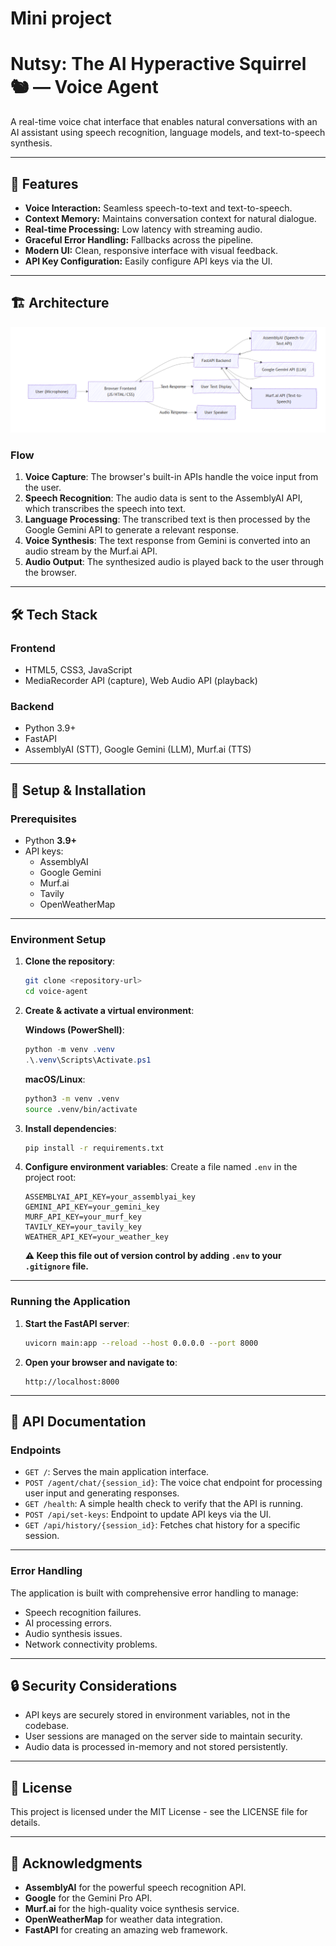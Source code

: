 # Mini project


# Nutsy: The AI Hyperactive Squirrel 🐿️ — Voice Agent

A real-time voice chat interface that enables natural conversations with an AI assistant using speech recognition, language models, and text-to-speech synthesis.

---

## 🌟 Features

- **Voice Interaction:** Seamless speech-to-text and text-to-speech.
- **Context Memory:** Maintains conversation context for natural dialogue.
- **Real-time Processing:** Low latency with streaming audio.
- **Graceful Error Handling:** Fallbacks across the pipeline.
- **Modern UI:** Clean, responsive interface with visual feedback.
- **API Key Configuration:** Easily configure API keys via the UI.

---

## 🏗️ Architecture

![Project Architecture](docs/image.png)
### Flow

1. **Voice Capture**: The browser's built-in APIs handle the voice input from the user.
2. **Speech Recognition**: The audio data is sent to the AssemblyAI API, which transcribes the speech into text.
3. **Language Processing**: The transcribed text is then processed by the Google Gemini API to generate a relevant response.
4. **Voice Synthesis**: The text response from Gemini is converted into an audio stream by the Murf.ai API.
5. **Audio Output**: The synthesized audio is played back to the user through the browser.

---

## 🛠️ Tech Stack

### **Frontend**
- HTML5, CSS3, JavaScript  
- MediaRecorder API (capture), Web Audio API (playback)

### **Backend**
- Python 3.9+  
- FastAPI  
- AssemblyAI (STT), Google Gemini (LLM), Murf.ai (TTS)

---

## 🚀 Setup & Installation

### Prerequisites
- Python **3.9+**  
- API keys:  
  - AssemblyAI  
  - Google Gemini  
  - Murf.ai  
  - Tavily  
  - OpenWeatherMap  

---

### Environment Setup

1. **Clone the repository**:
    ```bash
    git clone <repository-url>
    cd voice-agent
    ```

2. **Create & activate a virtual environment**:

    **Windows (PowerShell)**:
    ```powershell
    python -m venv .venv
    .\.venv\Scripts\Activate.ps1
    ```

    **macOS/Linux**:
    ```bash
    python3 -m venv .venv
    source .venv/bin/activate
    ```

3. **Install dependencies**:
    ```bash
    pip install -r requirements.txt
    ```

4. **Configure environment variables**:
    Create a file named `.env` in the project root:
    ```properties
    ASSEMBLYAI_API_KEY=your_assemblyai_key
    GEMINI_API_KEY=your_gemini_key
    MURF_API_KEY=your_murf_key
    TAVILY_KEY=your_tavily_key
    WEATHER_API_KEY=your_weather_key
    ```
    **⚠️ Keep this file out of version control by adding `.env` to your `.gitignore` file.**

---

### Running the Application

1. **Start the FastAPI server**:
    ```bash
    uvicorn main:app --reload --host 0.0.0.0 --port 8000
    ```

2. **Open your browser and navigate to**:
    ```
    http://localhost:8000
    ```

---

## 📝 API Documentation

### Endpoints
- `GET /`: Serves the main application interface.
- `POST /agent/chat/{session_id}`: The voice chat endpoint for processing user input and generating responses.
- `GET /health`: A simple health check to verify that the API is running.
- `POST /api/set-keys`: Endpoint to update API keys via the UI.
- `GET /api/history/{session_id}`: Fetches chat history for a specific session.

---

### Error Handling
The application is built with comprehensive error handling to manage:
- Speech recognition failures.
- AI processing errors.
- Audio synthesis issues.
- Network connectivity problems.

---

## 🔒 Security Considerations

- API keys are securely stored in environment variables, not in the codebase.
- User sessions are managed on the server side to maintain security.
- Audio data is processed in-memory and not stored persistently.

---

## 📄 License
This project is licensed under the MIT License - see the LICENSE file for details.

---

## 🙏 Acknowledgments
- **AssemblyAI** for the powerful speech recognition API.
- **Google** for the Gemini Pro API.
- **Murf.ai** for the high-quality voice synthesis service.
- **OpenWeatherMap** for weather data integration.
- **FastAPI** for creating an amazing web framework.
